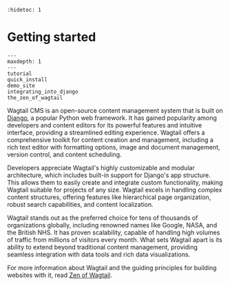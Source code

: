 ```{eval-rst}
:hidetoc: 1
```

# Getting started

```{toctree}
---
maxdepth: 1
---
tutorial
quick_install
demo_site
integrating_into_django
the_zen_of_wagtail
```

Wagtail CMS is an open-source content management system that is built on [Django](https://www.djangoproject.com/), a popular Python web framework. It has gained popularity among developers and content editors for its powerful features and intuitive interface, providing a streamlined editing experience. Wagtail offers a comprehensive toolkit for content creation and management, including a rich text editor with formatting options, image and document management, version control, and content scheduling.

Developers appreciate Wagtail's highly customizable and modular architecture, which includes built-in support for Django's app structure. This allows them to easily create and integrate custom functionality, making Wagtail suitable for projects of any size. Wagtail excels in handling complex content structures, offering features like hierarchical page organization, robust search capabilities, and content localization.

Wagtail stands out as the preferred choice for tens of thousands of organizations globally, including renowned names like Google, NASA, and the British NHS. It has proven scalability, capable of handling high volumes of traffic from millions of visitors every month. What sets Wagtail apart is its ability to extend beyond traditional content management, providing seamless integration with data tools and rich data visualizations.

For more information about Wagtail and the guiding principles for building websites with it, read [Zen of Wagtail](the_zen_of_wagtail).